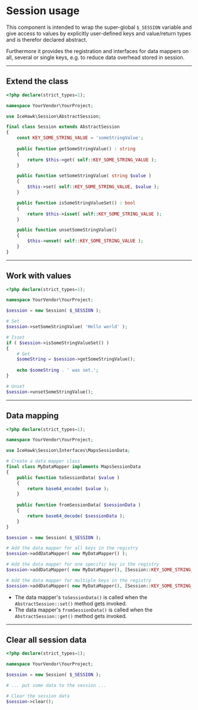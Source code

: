 # Session usage

This component is intended to wrap the super-global `$_SESSION` variable and give 
access to values by explicitly user-defined keys and value/return types 
and is therefor declared abstract.

Furthermore it provides the registration and interfaces for data mappers on all, several or single keys, e.g. to reduce data overhead stored in session.

<hr class="blockspace">

## Extend the class
 
```php
<?php declare(strict_types=1);

namespace YourVendor\YourProject;

use IceHawk\Session\AbstractSession;

final class Session extends AbstractSession
{
    const KEY_SOME_STRING_VALUE = 'someStringValue';
    
    public function getSomeStringValue() : string
    {
        return $this->get( self::KEY_SOME_STRING_VALUE );
    }

    public function setSomeStringValue( string $value )
    {
        $this->set( self::KEY_SOME_STRING_VALUE, $value );
    }

    public function isSomeStringValueSet() : bool
    {
        return $this->isset( self::KEY_SOME_STRING_VALUE );
    }

    public function unsetSomeStringValue()
    {
        $this->unset( self::KEY_SOME_STRING_VALUE );
    }
}
```

<hr class="blockspace">

## Work with values

```php
<?php declare(strict_types=1);

namespace YourVendor\YourProject;

$session = new Session( $_SESSION );

# Set
$session->setSomeStringValue( 'Hello world' );

# Isset
if ( $session->isSomeStringValueSet() )
{
    # Get
    $someString = $session->getSomeStringValue();
    
    echo $someString . ' was set.';
}

# Unset 
$session->unsetSomeStringValue();
```

<hr class="blockspace">

## Data mapping

```php
<?php declare(strict_types=1);

namespace YourVendor\YourProject;

use IceHawk\Session\Interfaces\MapsSessionData;

# Create a data mapper class
final class MyDataMapper implements MapsSessionData
{
	public function toSessionData( $value ) 
	{
        return base64_encode( $value );
	}
	
	public function fromSessionData( $sessionData ) 
	{
		return base64_decode( $sessionData );
	}
}

$session = new Session( $_SESSION );

# Add the data mapper for all keys in the registry
$session->addDataMapper( new MyDataMapper() );

# Add the data mapper for one specific key in the registry
$session->addDataMapper( new MyDataMapper(), [Session::KEY_SOME_STRING_VALUE] );

# Add the data mapper for multiple keys in the registry
$session->addDataMapper( new MyDataMapper(), [Session::KEY_SOME_STRING_VALUE, Session::KEY_SOME_OTHER_VALUE] );
```

- The data mapper's `toSessionData()` is called when the `AbstractSession::set()` method gets invoked.
- The data mapper's `fromSessionData()` is called when the `AbstractSession::get()` method gets invoked.

<hr class="blockspace">

## Clear all session data

```php
<?php declare(strict_types=1);

namespace YourVendor\YourProject;

$session = new Session( $_SESSION );

# ... put some data to the session ...

# Clear the session data
$session->clear();
```
